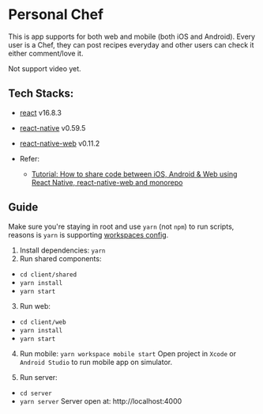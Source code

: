 # Personal Chef

This is app supports for both web and mobile (both iOS and Android). Every user is a Chef, they can post recipes everyday and other users can check it either comment/love it.

Not support video yet.

## Tech Stacks:

- [react](https://reactjs.org/) v16.8.3
- [react-native](https://facebook.github.io/react-native/) v0.59.5
- [react-native-web](https://github.com/necolas/react-native-web) v0.11.2

- Refer:
  - [Tutorial: How to share code between iOS, Android & Web using React Native, react-native-web and monorepo](https://dev.to/brunolemos/tutorial-100-code-sharing-between-ios-android--web-using-react-native-web-andmonorepo-4pej)

## Guide

Make sure you're staying in root and use `yarn` (not `npm`) to run scripts, reasons is `yarn` is supporting [workspaces config](https://yarnpkg.com/lang/en/docs/workspaces/).

1. Install dependencies: `yarn`
2. Run shared components:

- `cd client/shared`
- `yarn install`
- `yarn start`

3. Run web:

- `cd client/web`
- `yarn install`
- `yarn start`

4. Run mobile: `yarn workspace mobile start`
  Open project in `Xcode` or `Android Studio` to run mobile app on simulator.

5. Run server:

- `cd server`
- `yarn server`
  Server open at: http://localhost:4000
